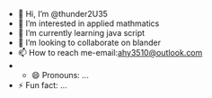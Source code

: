 - 👋 Hi, I’m @thunder2U35
- 👀 I’m interested in applied mathmatics
- 🌱 I’m currently learning java script 
- 💞️ I’m looking to collaborate on blander
- 📫 How to reach me-email:ahy3510@outlook.com
- - 😄 Pronouns: ...
- ⚡ Fun fact: ...

<!---
thunder2U35/thunder2U35 is a ✨ special ✨ repository because its `README.md` (this file) appears on your GitHub profile.
You can click the Preview link to take a look at your changes.
--->

